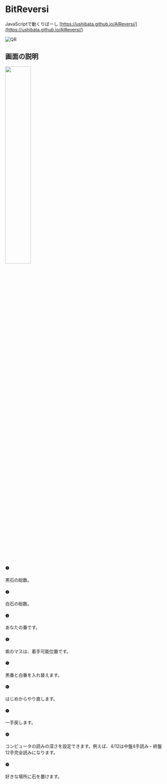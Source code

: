 # BitReversi
JavaScriptで動くりばーし
[https://ushibata.github.io/AIReversi/](https://ushibata.github.io/AIReversi/)

![QR](https://ushibata.github.io/AIReversi/qr.png)


## 画面の説明
<img src="https://ushibata.github.io/AIReversi/board.png" width=40%>

#### ❶
黒石の総数。

#### ❷
白石の総数。

#### ❸
あなたの番です。

#### ❹
紫のマスは、着手可能位置です。

#### ❺
黒番と白番を入れ替えます。

#### ❻
はじめからやり直します。

#### ❼
一手戻します。

#### ❽
コンピュータの読みの深さを設定できます。例えば、4/12は中盤4手読み・終盤12手完全読みになります。

#### ❾
好きな場所に石を置けます。
